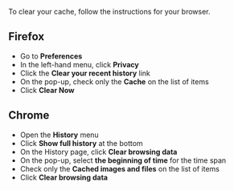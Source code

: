 To clear your cache, follow the instructions for your browser.

## Firefox

* Go to **Preferences**
* In the left-hand menu, click **Privacy**
* Click the **Clear your recent history** link
* On the pop-up, check only the **Cache** on the list of items
* Click **Clear Now**

## Chrome

* Open the **History** menu
* Click **Show full history** at the bottom
* On the History page, click **Clear browsing data**
* On the pop-up, select **the beginning of time** for the time span
* Check only the **Cached images and files** on the list of items
* Click **Clear browsing data**